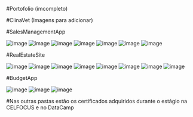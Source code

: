 #Portofolio (imcompleto)

#ClinaVet
(Imagens para adicionar)

#SalesManagementApp

![image](https://github.com/user-attachments/assets/d8f5e510-87bc-40eb-ab35-685f888b3504)
![image](https://github.com/user-attachments/assets/de6ef58b-e979-47a8-82bc-832d044fe316)
![image](https://github.com/user-attachments/assets/a8c7f03a-b444-4627-8de4-ff3b6a48332e)
![image](https://github.com/user-attachments/assets/141e2107-eac7-4b4f-9c9b-df39aee1d2dc)
![image](https://github.com/user-attachments/assets/5d5669ce-a97d-495a-a8fd-590c82afdafe)
![image](https://github.com/user-attachments/assets/91cd0631-1b20-4df2-8aed-87affcedd006)
![image](https://github.com/user-attachments/assets/f5d91dbf-525d-4d2c-98a7-766ebf0e1c30)

#RealEstateSite

![image](https://github.com/user-attachments/assets/4a487ab4-500d-4aec-8339-e985415a274b)
![image](https://github.com/user-attachments/assets/66f1439d-1f65-4593-9202-1f8de4f75a11)
![image](https://github.com/user-attachments/assets/e2d73216-8a73-4d55-8b10-db87f6195c4b)
![image](https://github.com/user-attachments/assets/00755a8e-252a-4ea1-812d-27ef3177acbb)
![image](https://github.com/user-attachments/assets/b6386e45-4936-4cc3-b80d-f139cdb8941a)
![image](https://github.com/user-attachments/assets/0b2445c9-da72-4fc1-b669-f315ef0823ec)
![image](https://github.com/user-attachments/assets/cdefe8e6-d841-4ebf-98db-423da49d48f0)
![image](https://github.com/user-attachments/assets/e06e2d77-bad2-4dad-acee-90118d76fb34)

#BudgetApp

![image](https://github.com/user-attachments/assets/c1e8b1ad-9b1d-4995-9e13-87c6e459ddd0)
![image](https://github.com/user-attachments/assets/52211c9c-0380-48f7-8921-7a0e777588c5)
![image](https://github.com/user-attachments/assets/066ff29d-3466-469b-b305-8cfc5e0f11c6)



#Nas outras pastas estão os certificados adquiridos durante o estágio na CELFOCUS e no DataCamp
